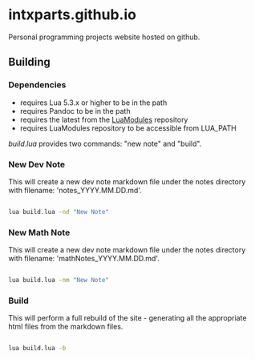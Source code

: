 # intxparts.github.io

Personal programming projects website hosted on github.

## Building

### Dependencies

- requires Lua 5.3.x or higher to be in the path
- requires Pandoc to be in the path
- requires the latest from the [LuaModules](https://github.com/intxparts/LuaModules) repository
- requires LuaModules repository to be accessible from LUA_PATH

*build.lua* provides two commands: "new note" and "build".


### New Dev Note

This will create a new dev note markdown file under the notes directory with filename: 'notes_YYYY.MM.DD.md'.


```bat

lua build.lua -nd "New Note"

```

### New Math Note

This will create a new dev note markdown file under the notes directory with filename: 'mathNotes_YYYY.MM.DD.md'.


```bat

lua build.lua -nm "New Note"

```

### Build

This will perform a full rebuild of the site - generating all the appropriate html files from the markdown files.

```bat

lua build.lua -b

```


